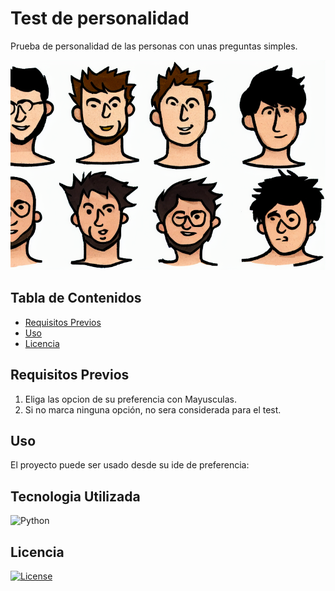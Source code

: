 # Test de personalidad 

Prueba de personalidad de las personas con unas preguntas simples.

![Preguntas](img/personalidad.png)

## Tabla de Contenidos

- [Requisitos Previos](#requisitos-previos)
- [Uso](#uso)
- [Licencia](#licencia)


## Requisitos Previos

1. Eliga las opcion de su preferencia con Mayusculas.
2. Si no marca ninguna opción, no sera considerada para el test.

## Uso

El proyecto puede ser usado desde su ide de preferencia:

## Tecnologia Utilizada

 ![Python](https://www.python.org/static/img/python-logo.png)

## Licencia

[![License](https://img.shields.io/badge/License-MIT-blue.svg)](https://opensource.org/licenses/MIT)